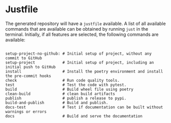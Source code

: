 # Justfile

The generated repository will have a `justfile` available. A list of all
available commands that are available can be obtained by running
`just` in the terminal. Initially, if all features are selected, the following commands are
available:

```

setup-project-no-github: # Initial setup of project, without any commit to GitHub
setup-project            # Initial setup of project, including an initial push to GitHub
install                  # Install the poetry environment and install the pre-commit hooks
check                    # Run code quality tools.
test                     # Test the code with pytest.
build                    # Build wheel file using poetry
clean-build              # clean build artifacts
publish                  # publish a release to pypi.
build-and-publish        # Build and publish.
docs-test                # Test if documentation can be built without warnings or errors
docs                     # Build and serve the documentation
```
